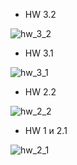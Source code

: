   - HW 3.2

![hw_3_2](https://github.com/DaniilSob2004/FirstProject_Angular/assets/106149184/97f30db8-1aed-4671-9a9b-2c8f8548294f)

  - HW 3.1

![hw_3_1](https://github.com/DaniilSob2004/FirstProject_Angular/assets/106149184/78fe8821-8130-49e5-bea2-dfca89a0f2e6)

  - HW 2.2

![hw_2_2](https://github.com/DaniilSob2004/FirstProject_Angular/assets/106149184/8bd7b808-cc3f-45be-85a3-559a3ad4a56a)

  - HW 1 и 2.1

![hw_2_1](https://github.com/DaniilSob2004/FirstProject_Angular/assets/106149184/2ea67824-1f2e-4ada-ab1a-d476af8aea8e)
